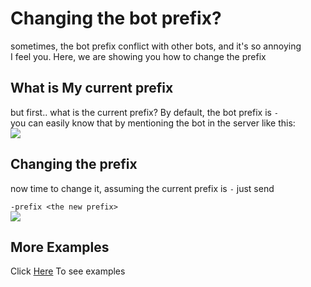 # Changing the bot prefix?
sometimes, the bot prefix conflict with other bots, and it's so annoying\
I feel you. Here, we are showing you how to change the prefix

## What is My current prefix
but first.. what is the current prefix? By default, the bot prefix is `-`\
you can easily know that by mentioning the bot in the server like this:\
![](https://i.imgur.com/esIqZLd.jpg)

## Changing the prefix
now time to change it, assuming the current prefix is `-`
just send

`-prefix <the new prefix>`\
![](https://i.imgur.com/VafYIFD.jpg)

## More Examples
Click [Here](../examples/) To see examples
